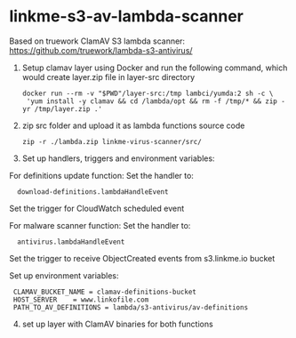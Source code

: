 ﻿# linkme-s3-av-lambda-scanner
Based on truework ClamAV S3 lambda scanner:
https://github.com/truework/lambda-s3-antivirus/

1. Setup clamav layer using Docker and run the following command, which would create layer.zip file in layer-src directory

       docker run --rm -v "$PWD"/layer-src:/tmp lambci/yumda:2 sh -c \
        'yum install -y clamav && cd /lambda/opt && rm -f /tmp/* && zip -yr /tmp/layer.zip .'

2. zip src folder and upload it as lambda functions source code

       zip -r ./lambda.zip linkme-virus-scanner/src/ 

3. Set up handlers, triggers and environment variables:

  For definitions update function:
   Set the handler to:
    
      download-definitions.lambdaHandleEvent
      
   Set the trigger for CloudWatch scheduled event
   
  For malware scanner function:
    Set the handler to:
    
      antivirus.lambdaHandleEvent

   Set the trigger to receive ObjectCreated events from s3.linkme.io bucket

  Set up environment variables:

     CLAMAV_BUCKET_NAME = clamav-definitions-bucket
     HOST_SERVER	= www.linkofile.com
     PATH_TO_AV_DEFINITIONS = lambda/s3-antivirus/av-definitions


4. set up layer with ClamAV binaries for both functions
